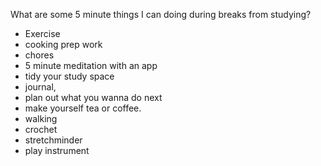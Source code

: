  What are some 5 minute things I can doing during breaks from studying? 
 - Exercise
 - cooking prep work 
 - chores
 -  5 minute meditation with an app
 - tidy your study space
  - journal, 
  - plan out what you wanna do next 
  - make yourself tea or coffee.
- walking
- crochet
- stretchminder
- play instrument

